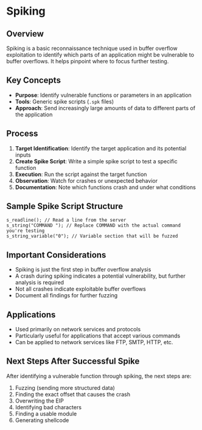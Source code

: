 # Spiking

## Overview
Spiking is a basic reconnaissance technique used in buffer overflow exploitation to identify which parts of an application might be vulnerable to buffer overflows. It helps pinpoint where to focus further testing.

## Key Concepts

- **Purpose**: Identify vulnerable functions or parameters in an application
- **Tools**: Generic spike scripts (`.spk` files)
- **Approach**: Send increasingly large amounts of data to different parts of the application

## Process

1. **Target Identification**: Identify the target application and its potential inputs
2. **Create Spike Script**: Write a simple spike script to test a specific function
3. **Execution**: Run the script against the target function
4. **Observation**: Watch for crashes or unexpected behavior
5. **Documentation**: Note which functions crash and under what conditions

## Sample Spike Script Structure

```
s_readline(); // Read a line from the server
s_string("COMMAND "); // Replace COMMAND with the actual command you're testing
s_string_variable("0"); // Variable section that will be fuzzed
```

## Important Considerations

- Spiking is just the first step in buffer overflow analysis
- A crash during spiking indicates a potential vulnerability, but further analysis is required
- Not all crashes indicate exploitable buffer overflows
- Document all findings for further fuzzing

## Applications

- Used primarily on network services and protocols
- Particularly useful for applications that accept various commands
- Can be applied to network services like FTP, SMTP, HTTP, etc.

## Next Steps After Successful Spike

After identifying a vulnerable function through spiking, the next steps are:
1. Fuzzing (sending more structured data)
2. Finding the exact offset that causes the crash
3. Overwriting the EIP
4. Identifying bad characters
5. Finding a usable module
6. Generating shellcode
